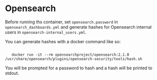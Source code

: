 # Opensearch

Before running ths container, set `opensearch.password` in `opensearch_dashboards.yml` and generate hashes for Opensearch internal users in `opensearch-internal_users.yml`.

You can generate hashes with a docker command like so:
```

   docker run -it --rm opensearchproject/opensearch:2.1.0 /usr/share/opensearch/plugins/opensearch-security/tools/hash.sh

```
You will be prompted for a password to hash and a hash will be printed to stdout.

